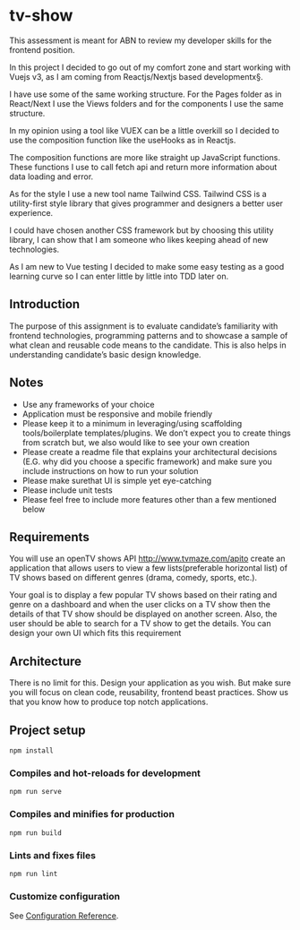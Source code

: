 # tv-show

This assessment is meant for ABN to review my developer skills for the frontend position.

 

In this project I decided to go out of my comfort zone and start working with Vuejs v3, as I am coming from Reactjs/Nextjs based developmentx§.

I have use some of the same working structure. For the Pages folder as in React/Next I use the Views folders and for the components I use the same structure.

In my opinion using a tool like VUEX can be a little overkill so I decided to use the composition function like the useHooks as in Reactjs.

The composition functions are more like straight up JavaScript functions. These functions I use to call fetch api and return more information about data loading and error. 

As for the style I use a new tool name Tailwind CSS. Tailwind CSS is a utility-first style library that gives programmer and designers a better user experience.

I could have chosen another CSS framework but by choosing this utility library, I can show that I am someone who likes keeping ahead of new technologies.

As I am new to Vue testing I decided to make some easy testing as a good learning curve so I can enter little by little into TDD later on.

## Introduction
The purpose of this assignment is to evaluate candidate’s familiarity with frontend technologies, programming patterns and to showcase a sample of what clean and reusable code means to the candidate. This is also helps in understanding candidate’s basic design knowledge.

## Notes
- Use any frameworks of your choice
- Application must be responsive and mobile friendly
- Please keep it to a minimum in leveraging/using scaffolding tools/boilerplate templates/plugins. We don’t expect you to create things from scratch but, we also would like to see your own creation
- Please create a readme file that explains your architectural decisions (E.G. why did you choose a specific framework) and make sure you include instructions on how to run your solution
- Please make surethat UI is simple yet eye-catching
- Please include unit tests
- Please feel free to include more features other than a few mentioned below

## Requirements
You will use an openTV shows API http://www.tvmaze.com/apito create an application that allows users to view a few lists(preferable horizontal list) of TV shows based on different genres (drama, comedy, sports, etc.).

Your goal is to display a few popular TV shows based on their rating and genre on a dashboard and when the user clicks on a TV show then the details of that TV show should be displayed on another screen. Also, the user should be able to search for a TV show to get the details. You can design your own UI which fits this requirement

## Architecture
There is no limit for this. Design your application as you wish. But make sure you will focus on clean code, reusability, frontend beast practices. Show us that you know how to produce top notch applications.

## Project setup
```
npm install
```

### Compiles and hot-reloads for development
```
npm run serve
```

### Compiles and minifies for production
```
npm run build
```

### Lints and fixes files
```
npm run lint
```

### Customize configuration
See [Configuration Reference](https://cli.vuejs.org/config/).
